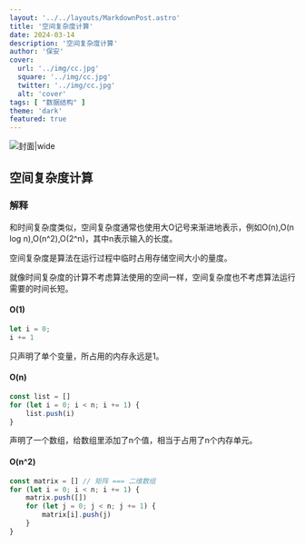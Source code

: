 ```yaml
---
layout: '../../layouts/MarkdownPost.astro'
title: '空间复杂度计算'
date: 2024-03-14
description: '空间复杂度计算'
author: '保安'
cover:
  url: '../img/cc.jpg'
  square: '../img/cc.jpg'
  twitter: '../img/cc.jpg'
  alt: 'cover'
tags: [ "数据结构" ]
theme: 'dark'
featured: true
---
```


![封面|wide](/images/cc.jpg)

## 空间复杂度计算

### 解释
和时间复杂度类似，空间复杂度通常也使用大O记号来渐进地表示，例如O(n),O(n log n),O(n^2),O(2^n)，其中n表示输入的长度。

空间复杂度是算法在运行过程中临时占用存储空间大小的量度。

就像时间复杂度的计算不考虑算法使用的空间一样，空间复杂度也不考虑算法运行需要的时间长短。

#### O(1)
```javascript
let i = 0;
i += 1
```
只声明了单个变量，所占用的内存永远是1。

#### O(n)
```javascript
const list = []
for (let i = 0; i < n; i += 1) {
    list.push(i)
}
```
声明了一个数组，给数组里添加了n个值，相当于占用了n个内存单元。

#### O(n^2)
```javascript
const matrix = [] // 矩阵 === 二维数组
for (let i = 0; i < n; i += 1) {
    matrix.push([])
    for (let j = 0; j < n; j += 1) {
        matrix[i].push(j)
    }
}
```

